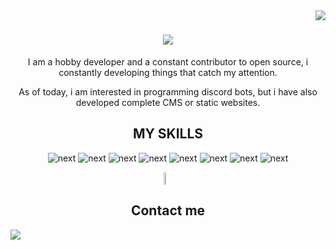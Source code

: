 <img align="right" src="https://visitor-badge.laobi.icu/badge?page_id=MixDevCode.visitor-badge" />

<div align="center">
  
# <img src="https://i.imgur.com/u1jcT2v.png" />

I am a hobby developer and a constant contributor to open source, i constantly developing things that catch my attention.

As of today, i am interested in programming discord bots, but i have also developed complete CMS or static websites.

## MY SKILLS

![next](https://img.shields.io/badge/Python-3776AB?style=for-the-badge&logo=python&logoColor=white)
![next](https://img.shields.io/badge/JavaScript-F7DF1E?style=for-the-badge&logo=javascript&logoColor=white)
![next](https://img.shields.io/badge/C%23-239120?style=for-the-badge&logo=csharp&logoColor=white)
![next](https://img.shields.io/badge/NodeJS-339933?style=for-the-badge&logo=node.js&logoColor=white)
![next](https://img.shields.io/badge/HTML5-3880FF?style=for-the-badge&logo=html5&logoColor=white)
![next](https://img.shields.io/badge/MySQL-4479A1?style=for-the-badge&logo=mysql&logoColor=white)
![next](https://img.shields.io/badge/PHP-777BB4?style=for-the-badge&logo=php&logoColor=white)
![next](https://img.shields.io/badge/MongoDB-47A248?style=for-the-badge&logo=mongodb&logoColor=white)

<div style="display:grid;align-items:center;justify-content:center">
  <img style="height:100%;width:49%;max-width: 100%" src="https://github-readme-stats.vercel.app/api/top-langs/?username=mixdevcode&layout=compact&theme=gotham&langs_count=5"/>
</div>

## Contact me
<div style="display:flex">
    <img src="https://img.shields.io/badge/Mix.dev-5865F2?style=for-the-badge&logo=discord&logoColor=white" />
</div>
</div>

